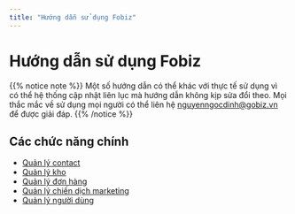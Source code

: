 ```yaml
---
title: "Hướng dẫn sử dụng Fobiz"
---
```


# Hướng dẫn sử dụng Fobiz


{{% notice note %}}
Một số hướng dẫn có thể khác với thực tế sử dụng vì có thể hệ thống cập nhật liên lục mà hướng dẫn không kịp sửa đổi theo.
Mọi thắc mắc về sử dụng mọi người có thể liên hệ nguyenngocdinh@gobiz.vn để được giải đáp.
{{% /notice %}}

## Các chức năng chính

* [Quản lý contact](/contacts)
* [Quản lý kho](/warehouse)
* [Quản lý đơn hàng](/orders)
* [Quản lý chiến dịch marketing](/marketing)
* [Quản lý người dùng](/user)
